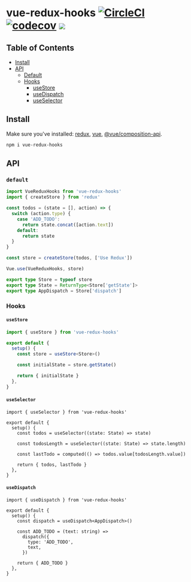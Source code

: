 # vue-redux-hooks [![CircleCI](https://circleci.com/gh/PatrykWalach/vue-redux-hooks.svg?style=svg)](https://circleci.com/gh/PatrykWalach/vue-redux-hooks) [![codecov](https://codecov.io/gh/PatrykWalach/vue-redux-hooks/branch/master/graph/badge.svg)](https://codecov.io/gh/PatrykWalach/vue-redux-hooks) ![](https://img.shields.io/npm/v/vue-redux-hooks)

## Table of Contents

- [Install](#install)
- [API](#api)
  - [Default](#default)
  - [Hooks](#hooks)
    - [useStore](#useStore)
    - [useDispatch](#useDispatch)
    - [useSelector](#useSelector)

## Install

Make sure you've installed:
[redux](https://github.com/reduxjs/redux), [vue](https://github.com/vuejs/vue), [@vue/composition-api](https://github.com/vuejs/composition-api).

```sh
npm i vue-redux-hooks
```

## API

### `default`

```typescript
import VueReduxHooks from 'vue-redux-hooks'
import { createStore } from 'redux'

const todos = (state = [], action) => {
  switch (action.type) {
    case 'ADD_TODO':
      return state.concat([action.text])
    default:
      return state
  }
}

const store = createStore(todos, ['Use Redux'])

Vue.use(VueReduxHooks, store)

export type Store = typeof store
export type State = ReturnType<Store['getState']>
export type AppDispatch = Store['dispatch']
```

### Hooks

#### `useStore`

```typescript
import { useStore } from 'vue-redux-hooks'

export default {
  setup() {
    const store = useStore<Store>()

    const initialState = store.getState()

    return { initialState }
  },
}
```

#### `useSelector`

```tsx
import { useSelector } from 'vue-redux-hooks'

export default {
  setup() {
    const todos = useSelector((state: State) => state)

    const todosLength = useSelector((state: State) => state.length)

    const lastTodo = computed(() => todos.value[todosLength.value])

    return { todos, lastTodo }
  },
}
```

#### `useDispatch`

```tsx
import { useDispatch } from 'vue-redux-hooks'

export default {
  setup() {
    const dispatch = useDispatch<AppDispatch>()

    const ADD_TODO = (text: string) =>
      dispatch({
        type: 'ADD_TODO',
        text,
      })

    return { ADD_TODO }
  },
}
```

